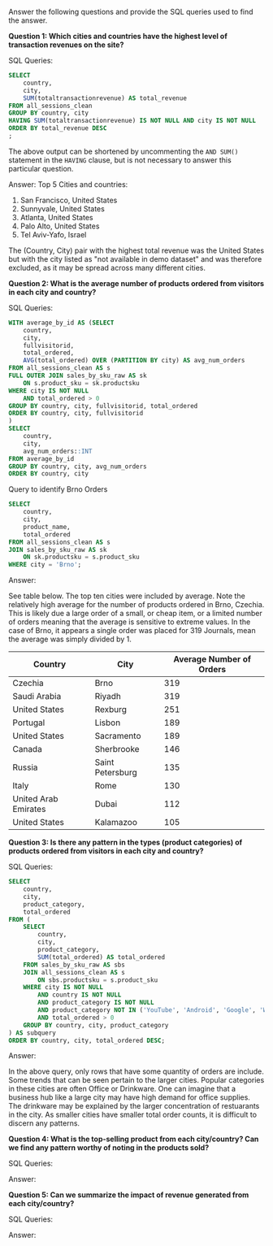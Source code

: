 Answer the following questions and provide the SQL queries used to find the answer.

    
**Question 1: Which cities and countries have the highest level of transaction revenues on the site?**


SQL Queries:
```sql
SELECT
	country,
	city,
	SUM(totaltransactionrevenue) AS total_revenue
FROM all_sessions_clean
GROUP BY country, city
HAVING SUM(totaltransactionrevenue) IS NOT NULL AND city IS NOT NULL
ORDER BY total_revenue DESC
;
```
The above output can be shortened by uncommenting the ```AND SUM()``` statement in the ```HAVING``` clause, but is not necessary to answer this particular question.  

Answer: Top 5 Cities and countries:

1. San Francisco, United States 
2. Sunnyvale, United States
3. Atlanta, United States
4. Palo Alto, United States
5. Tel Aviv-Yafo, Israel

The (Country, City) pair with the highest total revenue was the United States but with the city listed as "not available in demo dataset" and was therefore excluded, as it may be spread across many different cities. 


**Question 2: What is the average number of products ordered from visitors in each city and country?**


SQL Queries:
```sql
WITH average_by_id AS (SELECT 
	country,
	city,
	fullvisitorid,
	total_ordered,
	AVG(total_ordered) OVER (PARTITION BY city) AS avg_num_orders
FROM all_sessions_clean AS s
FULL OUTER JOIN sales_by_sku_raw AS sk
	ON s.product_sku = sk.productsku
WHERE city IS NOT NULL
	AND total_ordered > 0
GROUP BY country, city, fullvisitorid, total_ordered
ORDER BY country, city, fullvisitorid
)
SELECT
	country,
	city,
	avg_num_orders::INT
FROM average_by_id
GROUP BY country, city, avg_num_orders
ORDER BY country, city
```

Query to identify Brno Orders
```sql
SELECT
	country,
	city,
	product_name,
	total_ordered
FROM all_sessions_clean AS s
JOIN sales_by_sku_raw AS sk
	ON sk.productsku = s.product_sku
WHERE city = 'Brno';
```

Answer:

See table below. The top ten cities were included by average. Note the relatively high average for the number of products ordered in Brno, Czechia. This is likely due a large order of a small, or cheap item, or a limited number of orders meaning that the average is sensitive to extreme values. In the case of Brno, it appears a single order was placed for 319 Journals, mean the average was simply divided by 1.  

| Country         | City             | Average Number of Orders |
|-----------------|------------------|---------------------------|
| Czechia         | Brno             | 319                       |
| Saudi Arabia    | Riyadh           | 319                       |
| United States   | Rexburg          | 251                       |
| Portugal        | Lisbon           | 189                       |
| United States   | Sacramento       | 189                       |
| Canada          | Sherbrooke       | 146                       |
| Russia          | Saint Petersburg | 135                       |
| Italy           | Rome             | 130                       |
| United Arab Emirates | Dubai       | 112                       |
| United States   | Kalamazoo        | 105                       |





**Question 3: Is there any pattern in the types (product categories) of products ordered from visitors in each city and country?**


SQL Queries:
```sql
SELECT 
	country,
	city,
	product_category,
	total_ordered
FROM (
    SELECT 
        country,
        city,
        product_category,
        SUM(total_ordered) AS total_ordered
    FROM sales_by_sku_raw AS sbs
    JOIN all_sessions_clean AS s
        ON sbs.productsku = s.product_sku
    WHERE city IS NOT NULL 
		AND country IS NOT NULL
		AND product_category IS NOT NULL
		AND product_category NOT IN ('YouTube', 'Android', 'Google', 'Waze')
		AND total_ordered > 0
    GROUP BY country, city, product_category
) AS subquery
ORDER BY country, city, total_ordered DESC;
```
Answer: 

In the above query, only rows that have some quantity of orders are include. Some trends that can be seen pertain to the larger cities. Popular categories in these cities are often Office or Drinkware. One can imagine that a business hub like a large city may have high demand for office supplies. The drinkware may be explained by the larger concentration of restuarants in the city. As smaller cities have smaller total order counts, it is difficult to discern any patterns. 

**Question 4: What is the top-selling product from each city/country? Can we find any pattern worthy of noting in the products sold?**


SQL Queries:



Answer:





**Question 5: Can we summarize the impact of revenue generated from each city/country?**

SQL Queries:



Answer:







